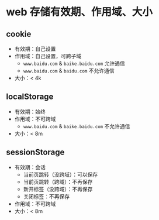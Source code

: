 # web 存储有效期、作用域、大小

## cookie
- 有效期：自己设置
- 作用域：自己设置，可跨子域
    - `www.baidu.com` & `baike.baidu.com` 允许通信
    - `www.baidu.com` & `baidu.com` 不允许通信
- 大小：< 4k

## localStorage
- 有效期：始终
- 作用域：不可跨域
    - `www.baidu.com` & `baike.baidu.com` 不允许通信
- 大小：< 8m
    
## sessionStorage
- 有效期：会话
    - 当前页跳转（没跨域）：可以保存
    - 当前页跳转（跨域）：不再保存
    - 新开标签（没跨域）：不再保存
    - 关闭标签：不再保存
- 作用域：不可跨域
- 大小：< 8m
